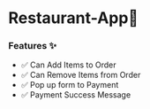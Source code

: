# Restaurant-App🍔
### Features ✨
- ✅ Can Add Items to Order
- ✅ Can Remove Items from Order
- ✅ Pop up form to Payment
- ✅ Payment Success Message 
